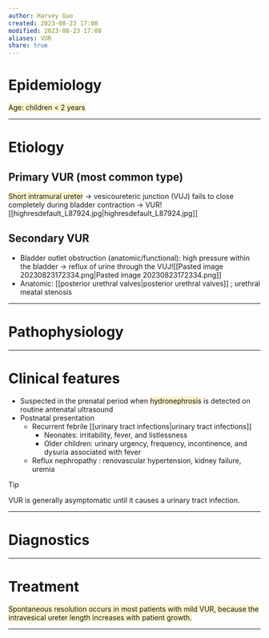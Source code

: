 ```yaml
---
author: Harvey Guo
created: 2023-08-23 17:08
modified: 2023-08-23 17:08
aliases: VUR
share: true
---
```

# Epidemiology
<span style="background:rgba(240, 200, 0, 0.2)">Age: children &lt; 2 years</span>

---
# Etiology
## Primary VUR (most common type)
<span style="background:rgba(240, 200, 0, 0.2)">Short intramural ureter</span> → vesicoureteric junction (VUJ) fails to close completely during bladder contraction → VUR![[highresdefault_L87924.jpg|highresdefault_L87924.jpg]]
## Secondary VUR
- Bladder outlet obstruction (anatomic/functional): high pressure within the bladder → reflux of urine through the VUJ![[Pasted image 20230823172334.png|Pasted image 20230823172334.png]]
- Anatomic: [[posterior urethral valves|posterior urethral valves]] ; urethral meatal stenosis

---
# Pathophysiology


---
# Clinical features
- Suspected in the prenatal period when <span style="background:rgba(240, 200, 0, 0.2)">hydronephrosis</span> is detected on routine antenatal ultrasound
- Postnatal presentation
	- Recurrent febrile [[urinary tract infections|urinary tract infections]]
		- Neonates: irritability, fever, and listlessness
		- Older children: urinary urgency, frequency, incontinence, and dysuria associated with fever
	- Reflux nephropathy : renovascular hypertension, kidney failure, uremia

>[!tip] 
>VUR is generally asymptomatic until it causes a urinary tract infection.

---
# Diagnostics


---
# Treatment
<span style="background:rgba(240, 200, 0, 0.2)">Spontaneous resolution occurs in most patients with mild VUR, because the intravesical ureter length increases with patient growth.</span>

---
